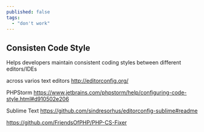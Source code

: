 ```yaml
---
published: false
tags: 
  - "don't work"
---
```






## Consisten Code Style

Helps developers maintain consistent coding styles between different editors/IDEs

across varios text editors
http://editorconfig.org/

PHPStorm
https://www.jetbrains.com/phpstorm/help/configuring-code-style.html#d910502e206

Sublime Text
https://github.com/sindresorhus/editorconfig-sublime#readme

https://github.com/FriendsOfPHP/PHP-CS-Fixer
